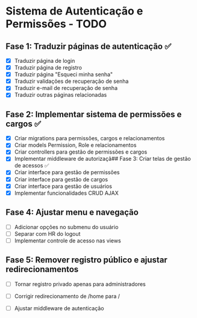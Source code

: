 # Sistema de Autenticação e Permissões - TODO

## Fase 1: Traduzir páginas de autenticação ✅
- [x] Traduzir página de login
- [x] Traduzir página de registro
- [x] Traduzir página "Esqueci minha senha"
- [x] Traduzir validações de recuperação de senha
- [x] Traduzir e-mail de recuperação de senha
- [x] Traduzir outras páginas relacionadas

## Fase 2: Implementar sistema de permissões e cargos ✅
- [x] Criar migrations para permissões, cargos e relacionamentos
- [x] Criar models Permission, Role e relacionamentos
- [x] Criar controllers para gestão de permissões e cargos
- [x] Implementar middleware de autorizaçã## Fase 3: Criar telas de gestão de acessos ✅
- [x] Criar interface para gestão de permissões
- [x] Criar interface para gestão de cargos
- [x] Criar interface para gestão de usuários
- [x] Implementar funcionalidades CRUD AJAX

## Fase 4: Ajustar menu e navegação
- [ ] Adicionar opções no submenu do usuário
- [ ] Separar com HR do logout
- [ ] Implementar controle de acesso nas views

## Fase 5: Remover registro público e ajustar redirecionamentos
- [ ] Tornar registro privado apenas para administradores
- [ ] Corrigir redirecionamento de /home para /
- [ ] Ajustar middleware de autenticação

